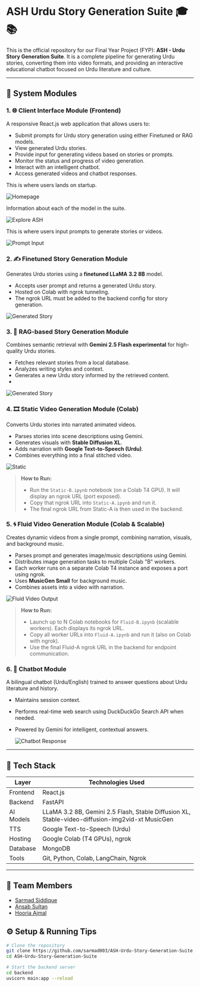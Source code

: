 # ASH Urdu Story Generation Suite 🎓📚

This is the official repository for our Final Year Project (FYP): **ASH - Urdu Story Generation Suite**. It is a complete pipeline for generating Urdu stories, converting them into video formats, and providing an interactive educational chatbot focused on Urdu literature and culture.

---

## 🧩 System Modules

### 1. 🌐 Client Interface Module (Frontend)
A responsive React.js web application that allows users to:

- Submit prompts for Urdu story generation using either Finetuned or RAG models.
- View generated Urdu stories.
- Provide input for generating videos based on stories or prompts.
- Monitor the status and progress of video generation.
- Interact with an intelligent chatbot.
- Access generated videos and chatbot responses.

This is where users lands on startup.

![Homepage](./assets/screenshots/home.png)

Information about each of the model in the suite.

![Explore ASH](./assets/screenshots/exploreASH.png)

This is where users input prompts to generate stories or videos.

![Prompt Input](./assets/screenshots/input.jpg)

### 2. ✍️ Finetuned Story Generation Module
Generates Urdu stories using a **finetuned LLaMA 3.2 8B** model.

- Accepts user prompt and returns a generated Urdu story.
- Hosted on Colab with ngrok tunneling.
- The ngrok URL must be added to the backend config for story generation.

![Generated Story](./assets/screenshots/finetunned.jpg)

### 3. 🔎 RAG-based Story Generation Module
Combines semantic retrieval with **Gemini 2.5 Flash experimental** for high-quality Urdu stories.

- Fetches relevant stories from a local database.
- Analyzes writing styles and context.
- Generates a new Urdu story informed by the retrieved content.
- 
![Generated Story](./assets/screenshots/RAG.jpg)

### 4. 🎞️ Static Video Generation Module (Colab)
Converts Urdu stories into narrated animated videos.

- Parses stories into scene descriptions using Gemini.
- Generates visuals with **Stable Diffusion XL**.
- Adds narration with **Google Text-to-Speech (Urdu)**.
- Combines everything into a final stitched video.

![Static](./assets/screenshots/StaticVideo.jpg)

> **How to Run:**
> - Run the `Static-B.ipynb` notebook (on a Colab T4 GPU). It will display an ngrok URL (port exposed).
> - Copy that ngrok URL into `Static-A.ipynb` and run it.
> - The final ngrok URL from Static-A is then used in the backend.

### 5. 🌀 Fluid Video Generation Module (Colab & Scalable)
Creates dynamic videos from a single prompt, combining narration, visuals, and background music.

- Parses prompt and generates image/music descriptions using Gemini.
- Distributes image generation tasks to multiple Colab "B" workers.
- Each worker runs on a separate Colab T4 instance and exposes a port using ngrok.
- Uses **MusicGen Small** for background music.
- Combines assets into a video with narration.

![Fluid Video Output](./assets/screenshots/FluidVideo.jpg)

> **How to Run:**
> - Launch up to N Colab notebooks for `Fluid-B.ipynb` (scalable workers). Each displays its ngrok URL.
> - Copy all worker URLs into `Fluid-A.ipynb` and run it (also on Colab with ngrok).
> - Use the final Fluid-A ngrok URL in the backend for endpoint communication.

### 6. 🤖 Chatbot Module
A bilingual chatbot (Urdu/English) trained to answer questions about Urdu literature and history.

- Maintains session context.
- Performs real-time web search using DuckDuckGo Search API when needed.
- Powered by Gemini for intelligent, contextual answers.

  ![Chatbot Response](./assets/screenshots/chatbot.jpg)

---

## 🧠 Tech Stack

| Layer         | Technologies Used |
|---------------|--------------------|
| Frontend      | React.js |
| Backend       | FastAPI |
| AI Models     | LLaMA 3.2 8B, Gemini 2.5 Flash, Stable Diffusion XL, Stable-video-diffusion-img2vid-xt MusicGen |
| TTS           | Google Text-to-Speech (Urdu) |
| Hosting       | Google Colab (T4 GPUs), ngrok |
| Database      | MongoDB |
| Tools         | Git, Python, Colab, LangChain, Ngrok |

---
## 🙌 Team Members

- [Sarmad Siddique](https://github.com/SarmadSiddique03)
- [Ansab Sultan](https://github.com/Ansab-Sultan)
- [Hooria Ajmal](https://github.com/hooriaajmal)


## ⚙️ Setup & Running Tips

```bash
# Clone the repository
git clone https://github.com/sarmad003/ASH-Urdu-Story-Generation-Suite.git
cd ASH-Urdu-Story-Generation-Suite

# Start the backend server
cd backend
uvicorn main:app --reload
